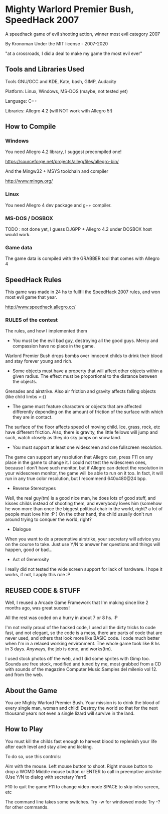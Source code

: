 
# Mighty Warlord Premier Bush, SpeedHack 2007

A speedhack game of evil shooting action, winner most evil category 2007

By Kronoman
Under the MIT license - 2007-2020

"at a crossroads, I did a deal to make my game the most evil ever"

## Tools and Libraries Used

Tools GNU/GCC and KDE, Kate, bash, GIMP, Audacity

Platform: Linux, Windows, MS-DOS (maybe, not tested yet)

Language: C++

Libraries: Allegro 4.2 (will NOT work with Allegro 5!)

## How to Compile

### Windows

You need Allegro 4.2 library, I suggest precompiled one!

https://sourceforge.net/projects/alleg/files/allegro-bin/

And the Mingw32 + MSYS toolchain and compiler

http://www.mingw.org/

### Linux

You need Allegro 4 dev package and g++ compiler.

### MS-DOS / DOSBOX

TODO : not done yet, I guess DJGPP + Allegro 4.2 under DOSBOX host would work.

### Game data

The game data is compiled with the GRABBER tool that comes with Allegro 4

## SpeedHack Rules

This game was made in 24 hs to fullfil the SpeedHack 2007 rules, and won most evil game that year.

http://www.speedhack.allegro.cc/

### RULES of the contest

The rules, and how I implemented them

* You must be the evil bad guy, destroying all the good guys. Mercy and compassion have no place in the game.

Warlord Premier Bush drops bombs over innocent childs to drink their blood and stay forever young and rich.

* Some objects must have a property that will affect other objects within a given radius. The effect must be proportional to the distance between the objects.

Grenades and airstrike. Also air friction and gravity affects falling objects (like child limbs >:{)

* The game must feature characters or objects that are affected differently depending on the amount of friction of the surface with which they are in contact.

The surface of the floor affects speed of moving child. Ice, grass, rock, etc have different friction.
Also, there is gravity, the little fellows will jump and such, watch closely as they do sky jumps on snow land.

* You must support at least one widescreen and one fullscreen resolution.

The game can support any resolution that Allegro can, press F11 on any place in the game to change it. I could not test the widescreen ones, because I don't have such monitor, but if Allegro can detect the resolution in your widescreen monitor, the game will be able to run on it too. In fact, it will run in any true color resolution, but I recommend 640x480@24 bpp.

* Reverse Stereotypes

Well, the real guy(tm) is a good nice man, he does lots of good stuff, and kisses childs instead of shooting them, and everybody loves him (somehow he won more than once the biggest political chair in the world, right? a lot of people must love him :P )
On the other hand, the child usually don't run around trying to conquer the world, right?

* Dialogue

When you want to do a preemptive airstrike, your secretary will advice you on the course to take.
Just use Y/N to answer her questions and things will happen, good or bad...

* Act of Generosity

I really did not tested the wide screen support for lack of hardware. I hope it works, if not, I apply this rule :P

## REUSED CODE & STUFF

Well, I reused a Arcade Game Framework that I'm making since like 2 months ago, was great sucess!

All the rest was coded on a hurry in about 7 or 8 hs. :P

I'm not really proud of the hacked code, I used all the dirty tricks to code fast, and not elegant, so the code is a mess, there are parts of code that are never used, and others that look more like BASIC code. I code much better when I'm in a relaxed working environment. The whole game took like 8 hs in 3 days. Anyways, the job is done, and works(tm).

I used stock photos off the web, and I did some sprites with Gimp too. Sounds are free stock, modified and tuned by me, most grabbed from a CD with sounds of the magazine Computer Music:Samples del milenio vol 12. and from the web.

## About the Game

You are Mighty Warlord Premier Bush.
Your mission is to drink the blood of every single man, woman and child!
Destroy the world so that for the next thousand years not even a single lizard will survive in the land.

## How to Play

You must kill the childs fast enough to harvest blood to replenish your life after each level and stay alive and kicking.

To do so, use this controls:

Aim with the mouse.
Left mouse button to shoot.
Right mouse button to drop a WOMD
Middle mouse button or ENTER to call in preemptive airstrike (Use Y/N to dialog with secretary Yarr!)

F10 to quit the game
F11 to change video mode
SPACE to skip intro screen, etc

The command line takes some switches.
Try -w for windowed mode
Try -? for other commands.
